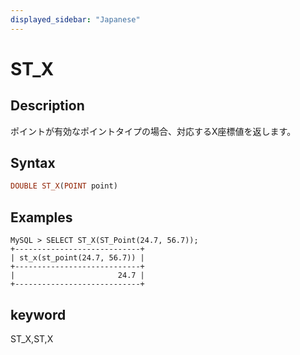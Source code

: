 ```yaml
---
displayed_sidebar: "Japanese"
---
```


# ST_X

## Description

ポイントが有効なポイントタイプの場合、対応するX座標値を返します。

## Syntax

```Haskell
DOUBLE ST_X(POINT point)
```

## Examples

```Plain Text
MySQL > SELECT ST_X(ST_Point(24.7, 56.7));
+----------------------------+
| st_x(st_point(24.7, 56.7)) |
+----------------------------+
|                       24.7 |
+----------------------------+
```

## keyword

ST_X,ST,X